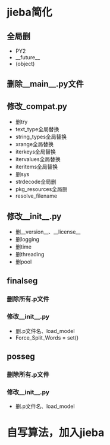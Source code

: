 # jieba简化

## 全局删
- PY2
- \_\_future\_\_
- (object)

## 删除\_\_main\_\_.py文件

## 修改_compat.py
- 删try
- text_type全局替换
- string_types全局替换
- xrange全局替换
- iterkeys全局替换
- itervalues全局替换
- iteritems全局替换
- 删sys
- strdecode全局删
- pkg_resources全局删
- resolve_filename

## 修改__init__.py
- 删\_\_version\_\_、\_\_license\_\_
- 删logging
- 删time
- 删threading
- 删pool

## finalseg
### 删除所有.p文件
### 修改__init__.py
- 删.p文件名、load_model
- Force_Split_Words = set()


## posseg
### 删除所有.p文件
### 修改__init__.py
- 删.p文件名、load_model


# 自写算法，加入jieba

